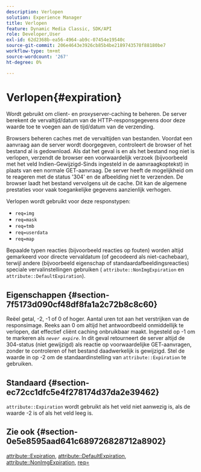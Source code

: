 ```yaml
---
description: Verlopen
solution: Experience Manager
title: Verlopen
feature: Dynamic Media Classic, SDK/API
role: Developer,User
exl-id: 62d2368b-ea56-4964-ab9c-07454e19540c
source-git-commit: 206e4643e3926cb85b4be2189743578f88180be7
workflow-type: tm+mt
source-wordcount: '267'
ht-degree: 0%

---
```


# Verlopen{#expiration}

Wordt gebruikt om client- en proxyserver-caching te beheren. De server berekent de vervaltijd/datum van de HTTP-responsgegevens door deze waarde toe te voegen aan de tijd/datum van de verzending.

Browsers beheren caches met de vervaltijden van bestanden. Voordat een aanvraag aan de server wordt doorgegeven, controleert de browser of het bestand al is gedownload. Als dat het geval is en als het bestand nog niet is verlopen, verzendt de browser een voorwaardelijk verzoek (bijvoorbeeld met het veld Indien-Gewijzigd-Sinds ingesteld in de aanvraagkoptekst) in plaats van een normale GET-aanvraag. De server heeft de mogelijkheid om te reageren met de status &#39;304&#39; en de afbeelding niet te verzenden. De browser laadt het bestand vervolgens uit de cache. Dit kan de algemene prestaties voor vaak toegankelijke gegevens aanzienlijk verhogen.

Verlopen wordt gebruikt voor deze responstypen:

* `req=img`
* `req=mask`
* `req=tmb`
* `req=userdata`
* `req=map`

Bepaalde typen reacties (bijvoorbeeld reacties op fouten) worden altijd gemarkeerd voor directe vervaldatum (of gecodeerd als niet-cachebaar), terwijl andere (bijvoorbeeld eigenschap of standaardafbeeldingsreacties) speciale vervalinstellingen gebruiken ( `attribute::NonImgExpiration` en `attribute::DefaultExpiration`).

## Eigenschappen {#section-7f5173d090cf48df8fa1a2c72b8c8c60}

Reëel getal, -2, -1 of 0 of hoger. Aantal uren tot aan het verstrijken van de responsimage. Reeks aan 0 om altijd het antwoordbeeld onmiddellijk te verlopen, dat effectief cliënt caching onbruikbaar maakt. Ingesteld op -1 om te markeren als *`never expire`*. In dit geval retourneert de server altijd de 304-status (niet gewijzigd) als reactie op voorwaardelijke GET-aanvragen, zonder te controleren of het bestand daadwerkelijk is gewijzigd. Stel de waarde in op -2 om de standaardinstelling van `attribute::Expiration` te gebruiken.

## Standaard {#section-ec72cc1dfc5e4f278174d37da2e39462}

`attribute::Expiration` wordt gebruikt als het veld niet aanwezig is, als de waarde -2 is of als het veld leeg is.

## Zie ook {#section-0e5e8595aad641c689726828712a8902}

[attribute::Expiration](../../../../../../is-api/image-catalog/image-serving-api-ref/c-image-catalog-reference/c-attributes-reference/r-expiration.md#reference-a0bf4686425d4e00b8014c4950fb62b7),  [attribute::DefaultExpiration](../../../../../../is-api/image-catalog/image-serving-api-ref/c-image-catalog-reference/c-attributes-reference/r-defaultexpiration.md#reference-0526166fab654fceb243b75d1ea4f0cf),  [attribute::NonImgExpiration](../../../../../../is-api/image-catalog/image-serving-api-ref/c-image-catalog-reference/c-attributes-reference/r-nonimgexpiration.md#reference-a8066cd0d24b4ea98100ade4821f1f9d),  [req=](../../../../../../is-api/http-ref/image-serving-api-ref/c-http-protocol-reference/c-command-reference/r-req/r-req.md#reference-907cdb4a97034db7ad94695f25552e76)
